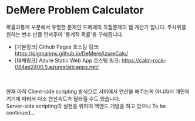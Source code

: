 # DeMere Problem Calculator
확률과통계 부문에서 유명한 문제인 드메레의 득점문제의 웹 계산기 입니다. 
주사위를 원하는 번수 만큼 던져주어 '통계적 확률'을 구해줍니다. 

- [기본링크] Github Pages 호스팅 링크: <a href="https://pigmanms.github.io/DeMereAzureCalc/ " target="_blank">https://pigmanms.github.io/DeMereAzureCalc/ </a>
- [대체링크] Azure Static Web App 호스팅 링크: <a href="https://calm-rock-084ae2400.5.azurestaticapps.net/" target="_blank">https://calm-rock-084ae2400.5.azurestaticapps.net/</a>

<br><br>
현재 아직 Client-side scripting 방식으로 서버에서 연산을 해주는게 아니라서 개인의 기기에 따라서 다소 연산속도가 달라질 수도 있습니다. <br>
Server-side scripting의 실현을 위하여 백엔드 개발을 하고 있으니 To be continued...
